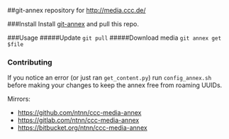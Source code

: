 ##git-annex repository for http://media.ccc.de/

###Install
Install [git-annex](https://git-annex.branchable.com/) and pull this repo.

###Usage
#####Update
`git pull`
#####Download media
`git annex get $file`

### Contributing
If you notice an error (or just ran `get_content.py`) run `config_annex.sh`
before making your changes to keep the annex free from roaming UUIDs.

Mirrors:
* https://github.com/ntnn/ccc-media-annex
* https://gitlab.com/ntnn/ccc-media-annex
* https://bitbucket.org/ntnn/ccc-media-annex
